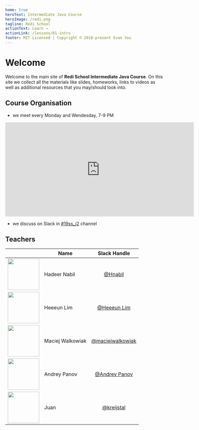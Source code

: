 ```yaml
---
home: true
heroText: Intermediate Java Course
heroImage: /redi.png
tagline: Redi School
actionText: Learn →
actionLink: /lessons/01-intro
footer: MIT Licensed | Copyright © 2018-present Evan You
---
```


# Welcome

Welcome to the main site of **Redi School Intermediate Java Course**. On this site we collect all the materials like slides, homeworks, links to videos as well as additional resources that you may/should look into.

## Course Organisation

- we meet every Monday and Wendesday, 7-9 PM

<div class="mapouter"><div class="gmap_canvas"><iframe width="600" height="300" id="gmap_canvas" src="https://maps.google.com/maps?q=Digitales%20Lernzentrum%20Berlin%20Kemperpl.%201%2C%2010785%20Berlin&t=&z=17&ie=UTF8&iwloc=&output=embed" frameborder="0" scrolling="no" marginheight="0" marginwidth="0"></iframe></div></div>

- we discuss on Slack in [#19ss_j2](https://redi-school.slack.com/messages/CFE21FCTH) channel

## Teachers

|   | Name        | Slack Handle         | 
| - | ------------- |:-------------:| 
| <img src="https://ui-avatars.com/api/?name=H+N&size=100" width="100" height="100"> | Hadeer Nabil      | [@Hnabil](https://redi-school.slack.com/messages/DCZU6R9T7) | 
| <img src="https://ui-avatars.com/api/?name=H+L&size=100" width="100" height="100">  | Heeeun Lim      | [@Heeeun Lim](https://redi-school.slack.com/messages/DCZU6R9T7)      | 
| <img src="https://pbs.twimg.com/profile_images/453170120819351552/HzuP1CoL_400x400.jpeg" width="100" height="100"> | Maciej Walkowiak | [@maciejwalkowiak](https://redi-school.slack.com/messages/DBV8VDBGT)      |
| <img src="https://ui-avatars.com/api/?name=A+P&size=100" width="100" height="100">  | Andrey Panov | [@Andrey Panov](https://redi-school.slack.com/messages/DFDP172LA) |
| <img src="https://ui-avatars.com/api/?name=J+K&size=100" width="100" height="100">  | Juan | [@kreijstal](https://redi-school.slack.com/messages/DFEQLV31V)        |